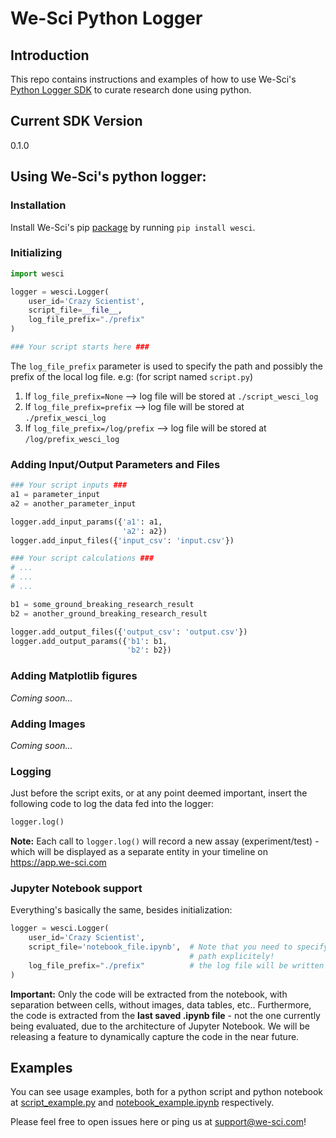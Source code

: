 # We-Sci Python Logger

## Introduction
This repo contains instructions and examples of how to use We-Sci's [Python Logger SDK](https://pypi.python.org/pypi/wesci) to curate research done using python.

## Current SDK Version
0.1.0

## Using We-Sci's python logger:
### Installation
Install We-Sci's pip [package](https://pypi.python.org/pypi/wesci) by running `pip install wesci`.

### Initializing
```python
import wesci

logger = wesci.Logger(
    user_id='Crazy Scientist',
    script_file=__file__,
    log_file_prefix="./prefix"
)

### Your script starts here ###
```
The `log_file_prefix` parameter is used to specify the path and possibly the prefix of the local log file.
e.g: (for script named `script.py`)
1. If `log_file_prefix=None` --> log file will be stored at `./script_wesci_log`
1. If `log_file_prefix=prefix` --> log file will be stored at `./prefix_wesci_log`
1. If `log_file_prefix=/log/prefix` --> log file will be stored at `/log/prefix_wesci_log`

### Adding Input/Output Parameters and Files
```python
### Your script inputs ###
a1 = parameter_input
a2 = another_parameter_input

logger.add_input_params({'a1': a1,
                         'a2': a2})
logger.add_input_files({'input_csv': 'input.csv'})

### Your script calculations ###
# ...
# ...
# ...

b1 = some_ground_breaking_research_result
b2 = another_ground_breaking_research_result

logger.add_output_files({'output_csv': 'output.csv'})
logger.add_output_params({'b1': b1,
                          'b2': b2})
```

### Adding Matplotlib figures ###
_Coming soon..._

### Adding Images ###
_Coming soon..._

### Logging ###
Just before the script exits, or at any point deemed important, insert the following code to log the data fed into the logger:
```python
logger.log()
```
**Note:** Each call to `logger.log()` will record a new assay (experiment/test) - which will be displayed as a separate entity in your timeline on https://app.we-sci.com

### Jupyter Notebook support
Everything's basically the same, besides initialization:
```python
logger = wesci.Logger(
    user_id='Crazy Scientist',
    script_file='notebook_file.ipynb',  # Note that you need to specify the notebook's file
                                        # path explicitely!
    log_file_prefix="./prefix"          # the log file will be written to ./prefix_wesci_log.csv
)
```
**Important:** Only the code will be extracted from the notebook, with separation between cells, without images, data tables, etc..
Furthermore, the code is extracted from the **last saved .ipynb file** - not the one currently being evaluated, due to the architecture of Jupyter Notebook. We will be releasing a feature to dynamically capture the code in the near future.


## Examples
You can see usage examples, both for a python script and python notebook at [script_example.py](./script_example.py) and 
[notebook_example.ipynb](./notebook_example.ipynb) respectively.

Please feel free to open issues here or ping us at support@we-sci.com!
